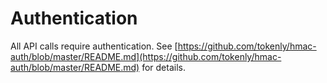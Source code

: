 # Authentication

All API calls require authentication. See [https://github.com/tokenly/hmac-auth/blob/master/README.md](https://github.com/tokenly/hmac-auth/blob/master/README.md) for details.
